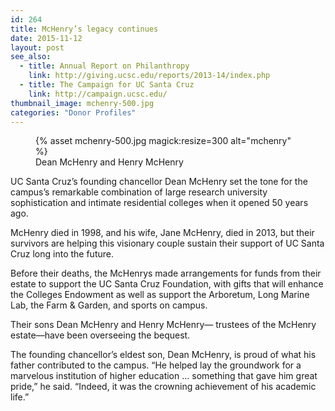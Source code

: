 ```yaml
---
id: 264
title: McHenry’s legacy continues
date: 2015-11-12
layout: post
see_also:
  - title: Annual Report on Philanthropy
    link: http://giving.ucsc.edu/reports/2013-14/index.php
  - title: The Campaign for UC Santa Cruz
    link: http://campaign.ucsc.edu/
thumbnail_image: mchenry-500.jpg
categories: "Donor Profiles"
---
```

<figure class="inline-image right">
{% asset mchenry-500.jpg magick:resize=300 alt="mchenry" %}<figcaption>Dean McHenry and Henry McHenry</figcaption></figure>

UC Santa Cruz’s founding chancellor Dean McHenry set the tone for the campus’s remarkable combination of large research university sophistication and intimate residential colleges when it opened 50 years ago.

McHenry died in 1998, and his wife, Jane McHenry, died in 2013, but their survivors are helping this visionary couple sustain their support of UC Santa Cruz long into the future.

Before their deaths, the McHenrys made arrangements for funds from their estate to support the UC Santa Cruz Foundation, with gifts that will enhance the Colleges Endowment as well as support the Arboretum, Long Marine Lab, the Farm & Garden, and sports on campus.

Their sons Dean McHenry and Henry McHenry— trustees of the McHenry estate—have been overseeing the bequest.

The founding chancellor’s eldest son, Dean McHenry, is proud of what his father contributed to the campus. “He helped lay the groundwork for a marvelous institution of higher education … something that gave him great pride,” he said. “Indeed, it was the crowning achievement of his academic life.”

